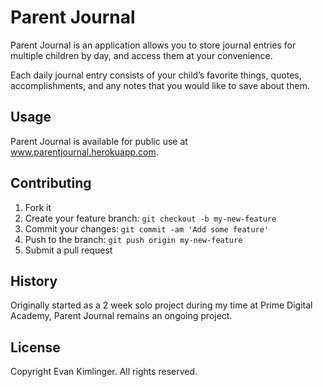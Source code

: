# Parent Journal

Parent Journal is an application allows you to store journal entries for multiple children by day, and access them at your convenience.

Each daily journal entry consists of your child’s favorite things, quotes, accomplishments, and any notes that you would like to save about them.

## Usage

Parent Journal is available for public use at www.parentjournal.herokuapp.com.

## Contributing

1. Fork it
2. Create your feature branch: `git checkout -b my-new-feature`
3. Commit your changes: `git commit -am 'Add some feature'`
4. Push to the branch: `git push origin my-new-feature`
5. Submit a pull request

## History

Originally started as a 2 week solo project during my time at Prime Digital Academy, Parent Journal remains an ongoing project.


## License

Copyright Evan Kimlinger. All rights reserved.
